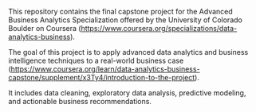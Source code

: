 This repository contains the final capstone project for the Advanced Business Analytics Specialization offered by the University of Colorado Boulder on Coursera (https://www.coursera.org/specializations/data-analytics-business).

The goal of this project is to apply advanced data analytics and business intelligence techniques to a real-world business case (https://www.coursera.org/learn/data-analytics-business-capstone/supplement/x3Ty4/introduction-to-the-project). 

It includes data cleaning, exploratory data analysis, predictive modeling, and actionable business recommendations.
